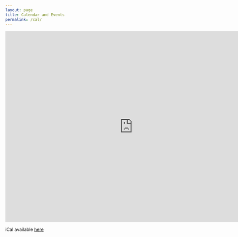 ```yaml
---
layout: page
title: Calendar and Events
permalink: /cal/
---
```


<iframe src="https://calendar.google.com/calendar/embed?src=mmqovdnh2qubf6lt0o3uf0mvvc%40group.calendar.google.com&ctz=America%2FChicago" style="border: 0" width="800" height="600" frameborder="0" scrolling="no"></iframe>

iCal available [here](https://calendar.google.com/calendar/ical/mmqovdnh2qubf6lt0o3uf0mvvc%40group.calendar.google.com/public/basic.ics)
